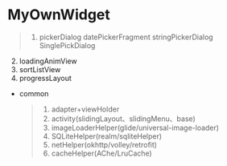 # MyOwnWidget
> 1. pickerDialog
datePickerFragment
stringPickerDialog
SinglePickDialog
2. loadingAnimView
3. sortListView
4. progressLayout
	
- common
    >1. adapter+viewHolder
    >2. activity(slidingLayout、slidingMenu、base)
    >3. imageLoaderHelper(glide/universal-image-loader)
    >4. SQLiteHelper(realm/sqliteHelper)
    >5. netHelper(okhttp/volley/retrofit)
    >6. cacheHelper(AChe/LruCache)